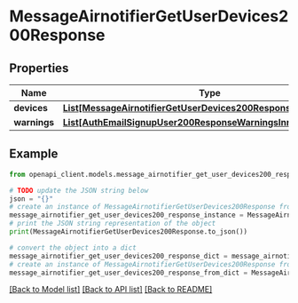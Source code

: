 # MessageAirnotifierGetUserDevices200Response


## Properties

Name | Type | Description | Notes
------------ | ------------- | ------------- | -------------
**devices** | [**List[MessageAirnotifierGetUserDevices200ResponseDevicesInner]**](MessageAirnotifierGetUserDevices200ResponseDevicesInner.md) |  | 
**warnings** | [**List[AuthEmailSignupUser200ResponseWarningsInner]**](AuthEmailSignupUser200ResponseWarningsInner.md) |  | [optional] 

## Example

```python
from openapi_client.models.message_airnotifier_get_user_devices200_response import MessageAirnotifierGetUserDevices200Response

# TODO update the JSON string below
json = "{}"
# create an instance of MessageAirnotifierGetUserDevices200Response from a JSON string
message_airnotifier_get_user_devices200_response_instance = MessageAirnotifierGetUserDevices200Response.from_json(json)
# print the JSON string representation of the object
print(MessageAirnotifierGetUserDevices200Response.to_json())

# convert the object into a dict
message_airnotifier_get_user_devices200_response_dict = message_airnotifier_get_user_devices200_response_instance.to_dict()
# create an instance of MessageAirnotifierGetUserDevices200Response from a dict
message_airnotifier_get_user_devices200_response_from_dict = MessageAirnotifierGetUserDevices200Response.from_dict(message_airnotifier_get_user_devices200_response_dict)
```
[[Back to Model list]](../README.md#documentation-for-models) [[Back to API list]](../README.md#documentation-for-api-endpoints) [[Back to README]](../README.md)


